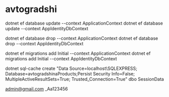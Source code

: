 # avtogradshi
dotnet ef database update --context ApplicationContext 
dotnet ef database update --context AppIdentityDbContext



dotnet ef database drop --context ApplicationContext
dotnet ef database drop --context AppIdentityDbContext

dotnet ef migrations add Initial --context ApplicationContext
dotnet ef migrations add Initial --context AppIdentityDbContext

dotnet sql-cache create "Data Source=localhost\SQLEXPRESS; Database=avtogradshinaProducts;Persist Security Info=False; MultipleActiveResultSets=True; Trusted_Connection=True" dbo SessionData


admin@gmail.com
_Aa123456


